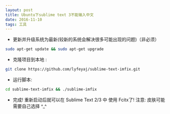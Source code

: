 ```yaml
---
layout: post
title: Ubuntu下sublime text 3不能输入中文
date: 2016-11-10
tags: 工具   
---
```


+ 更新并升级系统为最新(较新的系统会解决很多可能出现的问题)（非必须）

```bash
sudo apt-get update && sudo apt-get upgrade
```

+ 克隆项目到本地 :

```bash
git clone https://github.com/lyfeyaj/sublime-text-imfix.git
```

+ 运行脚本:

```bash
cd sublime-text-imfix && ./sublime-imfix
```

+ 完成! 重新启动后就可以在 Sublime Text 2/3 中 使用 Fcitx了! 注意: 皮肤可能需要自己选择 ^_^